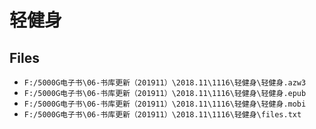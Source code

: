 # 轻健身

## Files

- `F:/5000G电子书\06-书库更新（201911）\2018.11\1116\轻健身\轻健身.azw3`
- `F:/5000G电子书\06-书库更新（201911）\2018.11\1116\轻健身\轻健身.epub`
- `F:/5000G电子书\06-书库更新（201911）\2018.11\1116\轻健身\轻健身.mobi`
- `F:/5000G电子书\06-书库更新（201911）\2018.11\1116\轻健身\files.txt`
